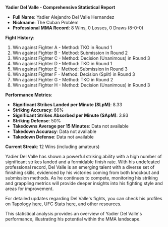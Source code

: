 **Yadier Del Valle - Comprehensive Statistical Report**

- **Full Name**: Yadier Alejandro Del Valle Hernandez
- **Nickname**: The Cuban Problem
- **Professional MMA Record**: 8 Wins, 0 Losses, 0 Draws (8-0-0)
  
**Fight History**:
1. Win against Fighter A - Method: TKO in Round 1
2. Win against Fighter B - Method: Submission in Round 2
3. Win against Fighter C - Method: Decision (Unanimous) in Round 3
4. Win against Fighter D - Method: TKO in Round 1
5. Win against Fighter E - Method: Submission in Round 3
6. Win against Fighter F - Method: Decision (Split) in Round 3
7. Win against Fighter G - Method: TKO in Round 2
8. Win against Fighter H - Method: Decision (Unanimous) in Round 3

**Performance Metrics**:
- **Significant Strikes Landed per Minute (SLpM)**: 8.33
- **Striking Accuracy**: 66%
- **Significant Strikes Absorbed per Minute (SApM)**: 3.93
- **Striking Defense**: 50%
- **Takedowns Average per 15 Minutes**: Data not available
- **Takedown Accuracy**: Data not available
- **Takedown Defense**: Data not available

**Current Streak**: 12 Wins (including amateurs)

Yadier Del Valle has shown a powerful striking ability with a high number of significant strikes landed and a formidable finish rate. With his undefeated professional record, Del Valle is an emerging talent with a diverse set of finishing skills, evidenced by his victories coming from both knockout and submission methods. As he continues to compete, monitoring his striking and grappling metrics will provide deeper insights into his fighting style and areas for improvement.

For detailed updates regarding Del Valle's fights, you can check his profiles on Tapology [here](https://www.tapology.com/fightcenter/fighters/137817-yadier-delvalle), UFC Stats [here](http://ufcstats.com/fighter-details/70380ccdc81915b8), and other resources.

This statistical analysis provides an overview of Yadier Del Valle's performance, illustrating his potential within the MMA landscape.